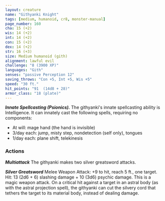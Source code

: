 ```yaml
---
layout: creature
name: "Githyanki Knight"
tags: [medium, humanoid, cr8, monster-manual]
page_number: 160
cha: 15 (+2)
wis: 14 (+2)
int: 14 (+2)
con: 15 (+2)
dex: 14 (+2)
str: 16 (+3)
size: Medium humanoid (gith)
alignment: lawful evil
challenge: "8 (3900 XP)"
languages: "Gith"
senses: "passive Perception 12"
saving_throws: "Con +5, Int +5, Wis +5"
speed: "30 ft."
hit_points: "91  (14d8 + 28)"
armor_class: "18 (plate)"
---
```


***Innate Spellcasting (Psionics).*** The githyanki's innate spellcasting ability is Intelligence. It can innately cast the following spells, requiring no components:
* At will: mage hand (the hand is invisible)
* 3/day each: jump, misty step, nondetection (self only), tongues
* 1/day each: plane shift, telekinesis

### Actions

***Multiattack*** The githyanki makes two silver greatsword attacks.

***Silver Greatsword*** Melee Weapon Attack: +9 to hit, reach 5 ft., one target. Hit: 13 (2d6 + 6) slashing damage + 10 (3d6) psychic damage. This is a magic weapon attack. On a critical hit against a target in an astral body (as with the astral projection spell), the githyanki can cut the silvery cord that tethers the target to its material body, instead of dealing damage.